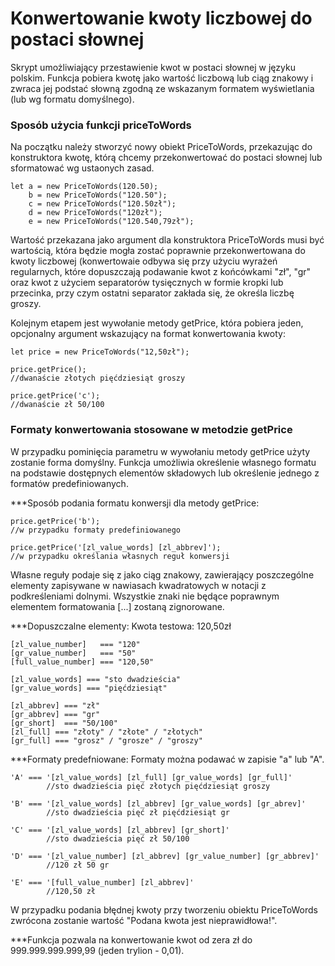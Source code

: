 # Konwertowanie kwoty liczbowej do postaci słownej

Skrypt umożliwiający przestawienie kwot w postaci słownej w języku polskim. Funkcja pobiera kwotę jako wartość liczbową lub ciąg znakowy i zwraca jej podstać słowną zgodną ze wskazanym formatem wyświetlania (lub wg formatu domyślnego).

### Sposób użycia funkcji priceToWords
Na początku należy stworzyć nowy obiekt PriceToWords, przekazując do konstruktora kwotę, którą chcemy przekonwertować do postaci słownej lub sformatować wg ustaonych zasad.
```
let a = new PriceToWords(120.50);
    b = new PriceToWords("120.50");
    c = new PriceToWords("120.50zł");
    d = new PriceToWords("120zł");
    e = new PriceToWords("120.540,79zł");
```
Wartość przekazana jako argument dla konstruktora PriceToWords musi być wartością, która będzie mogła zostać poprawnie przekonwertowana do kwoty liczbowej (konwertowaie odbywa się przy użyciu wyrażeń regularnych, które dopuszczają podawanie kwot z końcówkami "zł", "gr" oraz kwot z użyciem separatorów tysięcznych w formie kropki lub przecinka, przy czym ostatni separator zakłada się, że określa liczbę groszy.

Kolejnym etapem jest wywołanie metody getPrice, która pobiera jeden, opcjonalny argument wskazujący na format konwertowania kwoty:
```
let price = new PriceToWords("12,50zł");

price.getPrice(); 
//dwanaście złotych pięćdziesiąt groszy

price.getPrice('c');
//dwanaście zł 50/100
```

### Formaty konwertowania stosowane w metodzie getPrice
W przypadku pominięcia parametru w wywołaniu metody getPrice użyty zostanie forma domyślny. Funkcja umożliwia określenie własnego formatu na podstawie dostępnych elementów składowych lub określenie jednego z formatów predefiniowanych.

***Sposób podania formatu konwersji dla metody getPrice:
```
price.getPrice('b'); 
//w przypadku formaty predefiniowanego

price.getPrice('[zl_value_words] [zl_abbrev]');
//w przypadku określania własnych reguł konwersji
```
Własne reguły podaje się z jako ciąg znakowy, zawierający poszczególne elementy zapisywane w nawiasach kwadratowych w notacji z podkreśleniami dolnymi. Wszystkie znaki nie będące poprawnym elementem formatowania [...] zostaną zignorowane.

***Dopuszczalne elementy:
Kwota testowa: 120,50zł
```
[zl_value_number]   === "120"
[gr_value_number]   === "50"
[full_value_number] === "120,50"

[zl_value_words] === "sto dwadzieścia"
[gr_value_words] === "pięćdziesiąt"

[zl_abbrev] === "zł"
[gr_abbrev] === "gr"
[gr_short]  === "50/100"
[zl_full] === "złoty" / "złote" / "złotych"
[gr_full] === "grosz" / "grosze" / "groszy"
```

***Formaty predefniowane:
Formaty można podawać w zapisie "a" lub "A".
```
'A' === '[zl_value_words] [zl_full] [gr_value_words] [gr_full]'
        //sto dwadzieścia pięć złotych pięćdziesiąt groszy

'B' === '[zl_value_words] [zl_abbrev] [gr_value_words] [gr_abrev]'
        //sto dwadzieścia pięć zł pięćdziesiąt gr
        
'C' === '[zl_value_words] [zl_abbrev] [gr_short]'
        //sto dwadzieścia pięć zł 50/100

'D' === '[zl_value_number] [zl_abbrev] [gr_value_number] [gr_abbrev]'
        //120 zł 50 gr

'E' === '[full_value_number] [zl_abbrev]'
        //120,50 zł
```

W przypadku podania błędnej kwoty przy tworzeniu obiektu PriceToWords zwrócona zostanie wartość "Podana kwota jest nieprawidłowa!".

***Funkcja pozwala na konwertowanie kwot od zera zł do 999.999.999.999,99 (jeden trylion - 0,01).